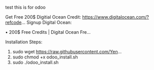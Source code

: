 test
this is for odoo

Get Free 200$ Digitial Ocean Credit: https://www.digitalocean.com/?refcode...
Signup Digital Ocean:   

 • 200$ Free Credits | Digital Ocean Fre...  

Installation Steps:
1. sudo wget https://raw.githubusercontent.com/Yen...
2. sudo chmod +x odoo_install.sh
3. sudo ./odoo_install.sh
